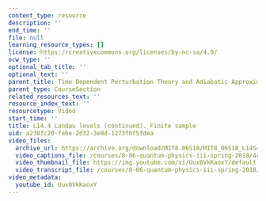 ```yaml
---
content_type: resource
description: ''
end_time: ''
file: null
learning_resource_types: []
license: https://creativecommons.org/licenses/by-nc-sa/4.0/
ocw_type: ''
optional_tab_title: ''
optional_text: ''
parent_title: Time Dependent Perturbation Theory and Adiabatic Approximation
parent_type: CourseSection
related_resources_text: ''
resource_index_text: ''
resourcetype: Video
start_time: ''
title: L14.4 Landau levels (continued). Finite sample
uid: a238fc20-febe-2d32-3e8d-1273fbf5fdea
video_files:
  archive_url: https://archive.org/download/MIT8.06S18/MIT8_06S18_L14S4_300k.mp4
  video_captions_file: /courses/8-06-quantum-physics-iii-spring-2018/4c51cfaf47c455c0adafc7f28d3ee6c6_Uux0VkKaoxY.vtt
  video_thumbnail_file: https://img.youtube.com/vi/Uux0VkKaoxY/default.jpg
  video_transcript_file: /courses/8-06-quantum-physics-iii-spring-2018/bdf35f575bfd19fb36ebe6a80b1cdffa_Uux0VkKaoxY.pdf
video_metadata:
  youtube_id: Uux0VkKaoxY
---
```

